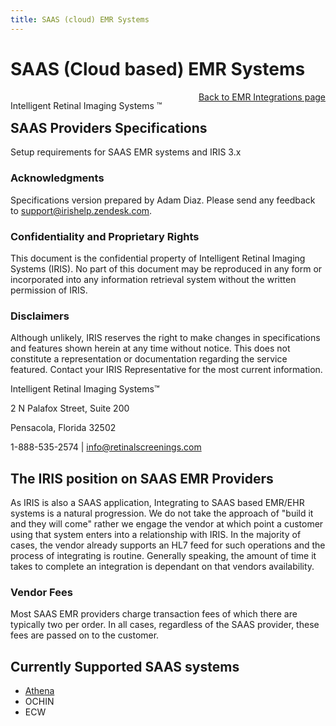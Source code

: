 ```yaml
---
title: SAAS (cloud) EMR Systems
---
```


# SAAS (Cloud based) EMR Systems

<div style="position:absolute;">

Intelligent Retinal Imaging Systems &#8482;

</div>

<div align="right" >

[Back to EMR Integrations page](/docs/integration/EMRIntegrations)

</div>

## SAAS Providers Specifications

Setup requirements for SAAS EMR systems and IRIS 3.x

### Acknowledgments 

Specifications version prepared by Adam Diaz. Please send any feedback to support@irishelp.zendesk.com. 

### Confidentiality and Proprietary Rights 

This document is the confidential property of Intelligent Retinal Imaging Systems (IRIS). No part of this document may be reproduced in any form or incorporated into any information retrieval system without the written permission of IRIS. 

### Disclaimers 

Although unlikely, IRIS reserves the right to make changes in specifications and features shown herein at any time without notice. This does not constitute a representation or documentation regarding the service featured. Contact your IRIS Representative for the most current information. 

Intelligent Retinal Imaging Systems™

2 N Palafox Street, Suite 200 

Pensacola, Florida 32502 

1-888-535-2574 | info@retinalscreenings.com 

## The IRIS position on SAAS EMR Providers
As IRIS is also a SAAS application, Integrating to SAAS based EMR/EHR systems is a natural progression. We do not take the approach of "build it and they will come" rather we engage the vendor at which point a customer using that system enters into a relationship with IRIS. In the majority of cases, the vendor already supports an HL7 feed for such operations and the process of  integrating is routine. Generally speaking, the amount of time it takes to complete an integration is dependant on that vendors availability.

### Vendor Fees
Most SAAS EMR providers charge transaction fees of which there are typically two per order.  In all cases, regardless of the SAAS provider, these fees are passed on to the customer. 


## Currently Supported SAAS systems
- [Athena](/docs/integration/SAAS_EMR_Athena.html)
- OCHIN
- ECW